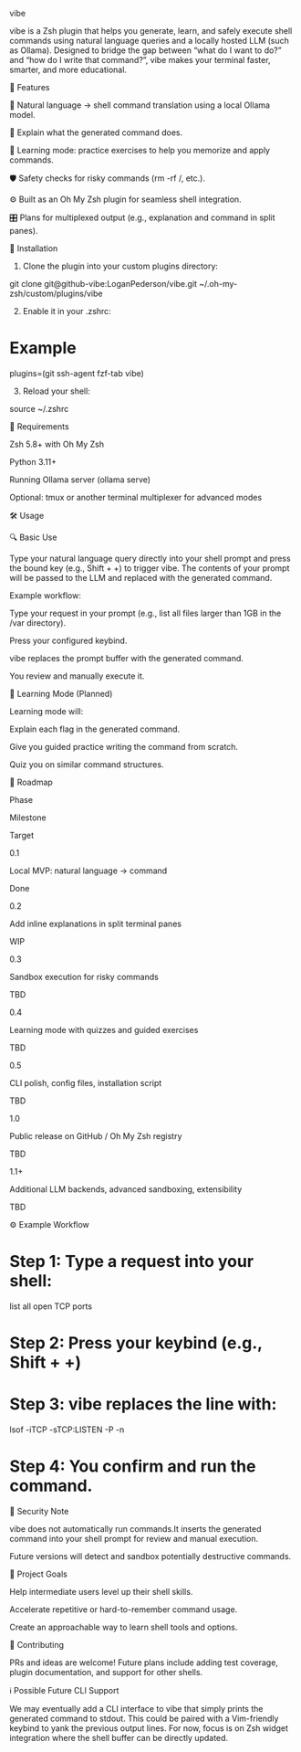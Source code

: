 vibe

vibe is a Zsh plugin that helps you generate, learn, and safely execute shell commands using natural language queries and a locally hosted LLM (such as Ollama). Designed to bridge the gap between “what do I want to do?” and “how do I write that command?”, vibe makes your terminal faster, smarter, and more educational.

🚀 Features

🔨 Natural language → shell command translation using a local Ollama model.

📖 Explain what the generated command does.

🧠 Learning mode: practice exercises to help you memorize and apply commands.

🛡️ Safety checks for risky commands (rm -rf /, etc.).

⚙️ Built as an Oh My Zsh plugin for seamless shell integration.

🎛️ Plans for multiplexed output (e.g., explanation and command in split panes).

🔧 Installation

1. Clone the plugin into your custom plugins directory:

git clone git@github-vibe:LoganPederson/vibe.git ~/.oh-my-zsh/custom/plugins/vibe

2. Enable it in your .zshrc:

# Example
plugins=(git ssh-agent fzf-tab vibe)

3. Reload your shell:

source ~/.zshrc

🔌 Requirements

Zsh 5.8+ with Oh My Zsh

Python 3.11+

Running Ollama server (ollama serve)

Optional: tmux or another terminal multiplexer for advanced modes

🛠️ Usage

🔍 Basic Use

Type your natural language query directly into your shell prompt and press the bound key (e.g., Shift + +) to trigger vibe. The contents of your prompt will be passed to the LLM and replaced with the generated command.

Example workflow:

Type your request in your prompt (e.g., list all files larger than 1GB in the /var directory).

Press your configured keybind.

vibe replaces the prompt buffer with the generated command.

You review and manually execute it.

🧠 Learning Mode (Planned)

Learning mode will:

Explain each flag in the generated command.

Give you guided practice writing the command from scratch.

Quiz you on similar command structures.

📅 Roadmap

Phase

Milestone

Target

0.1

Local MVP: natural language → command

Done

0.2

Add inline explanations in split terminal panes

WIP

0.3

Sandbox execution for risky commands

TBD

0.4

Learning mode with quizzes and guided exercises

TBD

0.5

CLI polish, config files, installation script

TBD

1.0

Public release on GitHub / Oh My Zsh registry

TBD

1.1+

Additional LLM backends, advanced sandboxing, extensibility

TBD

⚙️ Example Workflow

# Step 1: Type a request into your shell:
list all open TCP ports

# Step 2: Press your keybind (e.g., Shift + +)

# Step 3: vibe replaces the line with:
lsof -iTCP -sTCP:LISTEN -P -n

# Step 4: You confirm and run the command.

🔐 Security Note

vibe does not automatically run commands.It inserts the generated command into your shell prompt for review and manual execution.

Future versions will detect and sandbox potentially destructive commands.

📂 Project Goals

Help intermediate users level up their shell skills.

Accelerate repetitive or hard-to-remember command usage.

Create an approachable way to learn shell tools and options.

🤝 Contributing

PRs and ideas are welcome! Future plans include adding test coverage, plugin documentation, and support for other shells.

ℹ️ Possible Future CLI Support

We may eventually add a CLI interface to vibe that simply prints the generated command to stdout. This could be paired with a Vim-friendly keybind to yank the previous output lines. For now, focus is on Zsh widget integration where the shell buffer can be directly updated.
